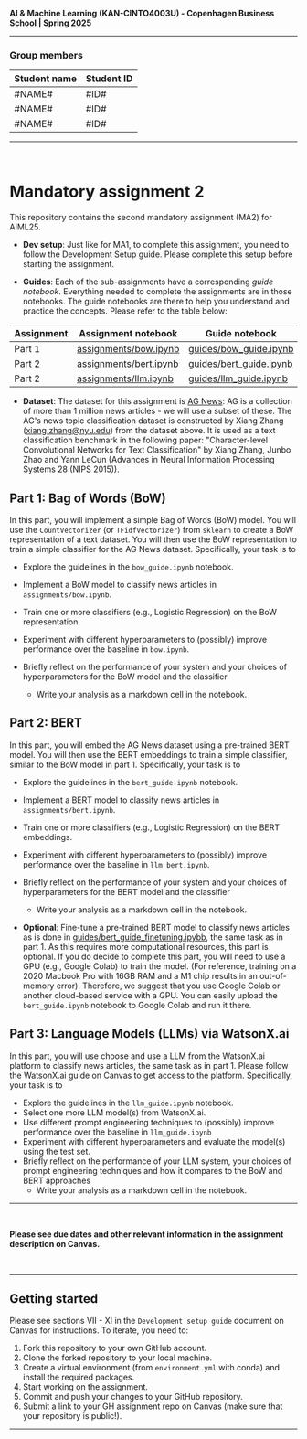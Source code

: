**AI & Machine Learning (KAN-CINTO4003U) - Copenhagen Business School | Spring 2025**

***

### Group members
| Student name | Student ID |
| --- | --- |
| #NAME# | #ID# |
| #NAME# | #ID# |
| #NAME# | #ID# |

***

<br>

# Mandatory assignment 2

This repository contains the second mandatory assignment (MA2) for AIML25.  

* **Dev setup**: Just like for MA1, to complete this assignment, you need to follow the Development Setup guide. Please complete this setup before starting the assignment.

* **Guides**: Each of the sub-assignments have a corresponding *guide notebook*. Everything needed to complete the assignments are in those notebooks. The guide notebooks are there to help you understand and practice the concepts. Please refer to the table below:

| Assignment | Assignment notebook | Guide notebook | Description |
| --- | --- | --- | --- |
| Part 1 | [assignments/bow.ipynb](assignments/bow.ipynb) | [guides/bow_guide.ipynb](guides/bow_guide.ipynb) | BoW |
| Part 2 | [assignments/bert.ipynb](assignments/bert.ipynb)| [guides/bert_guide.ipynb](guides/bert_guide.ipynb) | BERT |
| Part 2 | [assignments/llm.ipynb](assignments/llm.ipynb) | [guides/llm_guide.ipynb](guides/llm_guide.ipynb) | LLMs |

* **Dataset**: The dataset for this assignment is [AG News](https://huggingface.co/datasets/fancyzhx/ag_news): AG is a collection of more than 1 million news articles - we will use a subset of these. The AG's news topic classification dataset is constructed by Xiang Zhang (xiang.zhang@nyu.edu) from the dataset above. It is used as a text classification benchmark in the following paper: "Character-level Convolutional Networks for Text Classification" by Xiang Zhang, Junbo Zhao and Yann LeCun (Advances in Neural Information Processing Systems 28 (NIPS 2015)).

## Part 1: Bag of Words (BoW)
In this part, you will implement a simple Bag of Words (BoW) model. You will use the `CountVectorizer` (or `TFidfVectorizer`) from `sklearn` to create a BoW representation of a text dataset. You will then use the BoW representation to train a simple classifier for the AG News dataset. Specifically, your task is to

- Explore the guidelines in the `bow_guide.ipynb` notebook.

- Implement a BoW model to classify news articles in `assignments/bow.ipynb`.
- Train one or more classifiers (e.g., Logistic Regression) on the BoW representation.
- Experiment with different hyperparameters to (possibly) improve performance over the baseline in `bow.ipynb`.
- Briefly reflect on the performance of your system and your choices of hyperparameters for the BoW model and the classifier
    - Write your analysis as a markdown cell in the notebook.

## Part 2: BERT
In this part, you will embed the AG News dataset using a pre-trained BERT model. You will then use the BERT embeddings to train a simple classifier, similar to the BoW model in part 1. Specifically, your task is to

- Explore the guidelines in the `bert_guide.ipynb` notebook.

- Implement a BERT model to classify news articles in `assignments/bert.ipynb`.
- Train one or more classifiers (e.g., Logistic Regression) on the BERT embeddings.
- Experiment with different hyperparameters to (possibly) improve performance over the baseline in `llm_bert.ipynb`.
- Briefly reflect on the performance of your system and your choices of hyperparameters for the BERT model and the classifier
    - Write your analysis as a markdown cell in the notebook.

- __**Optional**__: Fine-tune a pre-trained BERT model to classify news articles as is done in [guides/bert_guide_finetuning.ipybb](guides/bert_guide_finetuning.ipybb), the same task as in part 1. As this requires more computational resources, this part is optional. If you do decide to complete this part, you will need to use a GPU (e.g., Google Colab) to train the model. (For reference, training on a 2020 Macbook Pro with 16GB RAM and a M1 chip results in an out-of-memory error). Therefore, we suggest that you use Google Colab or another cloud-based service with a GPU. You can easily upload the `bert_guide.ipynb` notebook to Google Colab and run it there.

## Part 3: Language Models (LLMs) via WatsonX.ai
In this part, you will use choose and use a LLM from the WatsonX.ai platform to classify news articles, the same task as in part 1. Please follow the WatsonX.ai guide on Canvas to get access to the platform. Specifically, your task is to

- Explore the guidelines in the `llm_guide.ipynb` notebook.
- Select one more LLM model(s) from WatsonX.ai.
- Use different prompt engineering techniques to (possibly) improve performance over the baseline in `llm_guide.ipynb`
- Experiment with different hyperparameters and evaluate the model(s) using the test set.
- Briefly reflect on the performance of your LLM system, your choices of prompt engineering techniques and how it compares to the BoW and BERT approaches
    - Write your analysis as a markdown cell in the notebook.

***

<br>

**Please see due dates and other relevant information in the assignment description on Canvas.**

<br>

***

## Getting started
Please see sections VII - XI in the `Development setup guide` document on Canvas for instructions. To iterate, you need to:

1. Fork this repository to your own GitHub account.
2. Clone the forked repository to your local machine.
3. Create a virtual environment (from `environment.yml` with conda) and install the required packages.
4. Start working on the assignment.
5. Commit and push your changes to your GitHub repository.
6. Submit a link to your GH assignment repo on Canvas (make sure that your repository is public!).


___